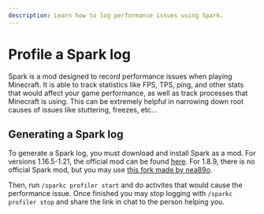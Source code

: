 ```yaml
---
description: Learn how to log performance issues using Spark.
---
```


# Profile a Spark log

Spark is a mod designed to record performance issues when playing Minecraft. It is able to track statistics like FPS, TPS, ping, and other stats that would affect your game performance, as well as track processes that Minecraft is using. This can be extremely helpful in narrowing down root causes of issues like stuttering, freezes, etc...

## Generating a Spark log

To generate a Spark log, you must download and install Spark as a mod. For versions 1.16.5-1.21, the official mod can be found [here](https://modrinth.com/mod/spark). For 1.8.9, there is no official Spark mod, but you may use [this fork made by nea89o](https://jitpack.io/com/github/romangraef/spark/spark-forge189/bde4ce2ff/spark-forge189-bde4ce2ff-mod.jar).

Then, run `/sparkc profiler start` and do activites that would cause the performance issue. Once finished you may stop logging with `/sparkc profiler stop` and share the link in chat to the person helping you.
